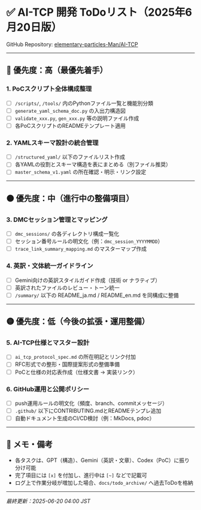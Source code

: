 # ✅ AI-TCP 開発 ToDoリスト（2025年6月20日版）

GitHub Repository: [elementary-particles-Man/AI-TCP](https://github.com/elementary-particles-Man/AI-TCP)

---

## 🔴 優先度：高（最優先着手）

### 1. PoCスクリプト全体構成整理
- [ ] `/scripts/`, `/tools/` 内のPythonファイル一覧と機能別分類
- [ ] `generate_yaml_schema_doc.py` の入出力構造図
- [ ] `validate_xxx.py`, `gen_xxx.py` 等の説明ファイル作成
- [ ] 各PoCスクリプトのREADMEテンプレート適用

### 2. YAMLスキーマ設計の統合管理
- [ ] `/structured_yaml/` 以下のファイルリスト作成
- [ ] 各YAMLの役割とスキーマ構造を表にまとめる（別ファイル推奨）
- [ ] `master_schema_v1.yaml` の所在確認・明示・リンク設定

---

## 🟠 優先度：中（進行中の整備項目）

### 3. DMCセッション管理とマッピング
- [ ] `dmc_sessions/` の各ディレクトリ構成一覧化
- [ ] セッション番号ルールの明文化（例：`dmc_session_YYYYMMDD`）
- [ ] `trace_link_summary_mapping.md` のマスターマップ作成

### 4. 英訳・文体統一ガイドライン
- [ ] Gemini向けの英訳スタイルガイド作成（技術 or ナラティブ）
- [ ] 英訳されたファイルのレビュー・トーン統一
- [ ] `/summary/` 以下の README_ja.md / README_en.md を同構成に整備

---

## 🟡 優先度：低（今後の拡張・運用整備）

### 5. AI-TCP仕様とマスター設計
- [ ] `ai_tcp_protocol_spec.md` の所在明記とリンク付加
- [ ] RFC形式での整形・国際提案形式の整備準備
- [ ] PoCと仕様の対応表作成（仕様文書 → 実装リンク）

### 6. GitHub運用と公開ポリシー
- [ ] push運用ルールの明文化（頻度、branch、commitメッセージ）
- [ ] `.github/` 以下にCONTRIBUTING.mdとREADMEテンプレ追加
- [ ] 自動ドキュメント生成のCI/CD検討（例：MkDocs, pdoc）

---

## 📝 メモ・備考

- 各タスクは、GPT（構造）、Gemini（英訳・文章）、Codex（PoC）に振り分け可能
- 完了項目には `[x]` を付加し、進行中は `[~]` などで記載可
- ログ上で作業分岐が増加した場合、`docs/todo_archive/` へ過去ToDoを格納

---

_最終更新：2025-06-20 04:00 JST_

